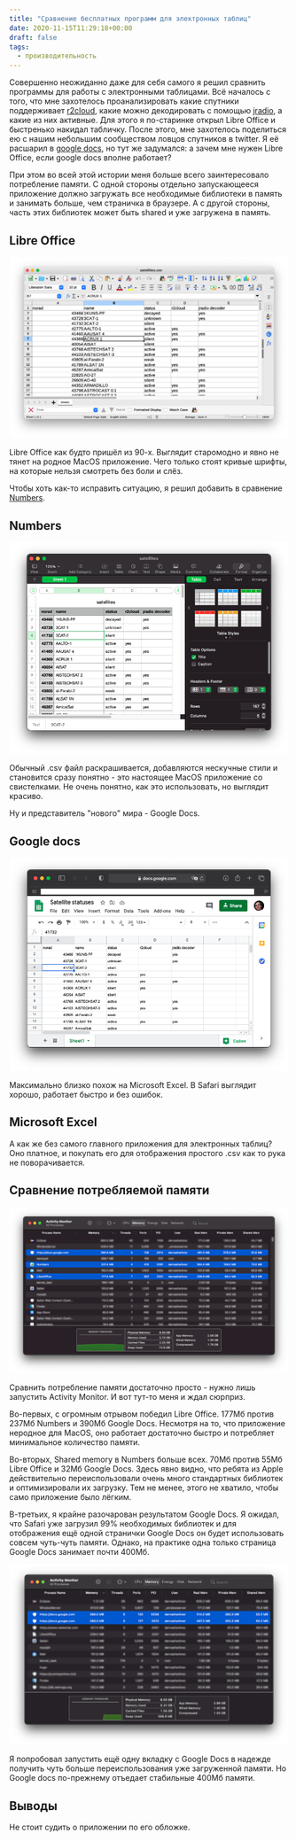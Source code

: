 ```yaml
---
title: "Сравнение бесплатных программ для электронных таблиц"
date: 2020-11-15T11:29:18+00:00
draft: false
tags:
  - производительность
---
```

Совершенно неожиданно даже для себя самого я решил сравнить программы для работы с электронными таблицами. Всё началось с того, что мне захотелось проанализировать какие спутники поддерживает [r2cloud](https://github.com/dernasherbrezon/r2cloud), какие можно декодировать с помощью [jradio](https://github.com/dernasherbrezon/jradio), а какие из них активные. Для этого я по-старинке открыл Libre Office и быстренько накидал табличку. После этого, мне захотелось поделиться ею с нашим небольшим сообществом ловцов спутников в twitter. Я её расшарил в [google docs](https://docs.google.com/spreadsheets/d/1II__l9f3wBlXVOt0_3tr06v33V7ORqOQOErSycXabz4), но тут же задумался: а зачем мне нужен Libre Office, если google docs вполне работает?

При этом во всей этой истории меня больше всего заинтересовало потребление памяти. С одной стороны отдельно запускающееся приложение должно загружать все необходимые библиотеки в память и занимать больше, чем страничка в браузере. А с другой стороны, часть этих библиотек может быть shared и уже загружена в память.

## Libre Office

![Libre Office](/img/compare-excel/1.png)

Libre Office как будто пришёл из 90-х. Выглядит старомодно и явно не тянет на родное MacOS приложение. Чего только стоят кривые шрифты, на которые нельзя смотреть без боли и слёз.

Чтобы хоть как-то исправить ситуацию, я решил добавить в сравнение [Numbers](https://www.apple.com/numbers/).

## Numbers

![Numbers](/img/compare-excel/2.png)

Обычный .csv файл раскрашивается, добавляются нескучные стили и становится сразу понятно - это настоящее MacOS приложение со свистелками. Не очень понятно, как это использовать, но выглядит красиво.

Ну и представитель "нового" мира - Google Docs.

## Google docs

![Google docs](/img/compare-excel/3.png)

Максимально близко похож на Microsoft Excel. В Safari выглядит хорошо, работает быстро и без ошибок.

## Microsoft Excel 

А как же без самого главного приложения для электронных таблиц? Оно платное, и покупать его для отображения простого .csv как то рука не поворачивается.

## Сравнение потребляемой памяти

![Activity Monitor](/img/compare-excel/4.png)

Сравнить потребление памяти достаточно просто - нужно лишь запустить Activity Monitor. И вот тут-то меня и ждал сюрприз.

Во-первых, с огромным отрывом победил Libre Office. 177Мб против 237Мб Numbers и 390Мб Google Docs. Несмотря на то, что приложение неродное для MacOS, оно работает достаточно быстро и потребляет минимальное количество памяти.

Во-вторых, Shared memory в Numbers больше всех. 70Мб против 55Мб Libre Office и 32Мб Google Docs. Здесь явно видно, что ребята из Apple действительно переиспользовали очень много стандартных библиотек и оптимизировали их загрузку. Тем не менее, этого не хватило, чтобы само приложение было лёгким.

В-третьих, я крайне разочарован результатом Google Docs. Я ожидал, что Safari уже загрузил 99% необходимых библиотек и для отображения ещё одной странички Google Docs он будет использовать совсем чуть-чуть памяти. Однако, на практике одна только страница Google Docs занимает почти 400Мб.

![Activity Monitor 2](/img/compare-excel/5.png)

Я попробовал запустить ещё одну вкладку с Google Docs в надежде получить чуть больше переиспользования уже загруженной памяти. Но Google docs по-прежнему отъедает стабильные 400Мб памяти.

## Выводы

Не стоит судить о приложении по его обложке.